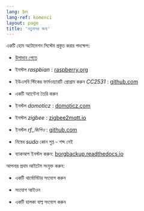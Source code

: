 ```yaml
---
lang: bn
lang-ref: komenci
layout: page
title: 'নতুনদের জন্য'
---
```


একটি হোম অটোমেশন সিস্টেম প্রস্তুত করার পদক্ষেপ:  

* [উপাদান পেতে](_posts/2020-08-31-aparataro.md)

* ইনস্টল _raspbian_ : [raspberry.org](https://www.raspberrypi.org/documentation/installation/installing-images/README.md)

* ইউএসবি স্টিকের ফার্মওয়্যারটি প্রোগ্রাম করুন _CC2531_ : [github.com](https://github.com/jmichault/flash_cc2531)

* একটি অ্যান্টেনা তৈরি করুন

* ইনস্টল _domoticz_ : [domoticz.com](https://www.domoticz.com/wiki/Raspberry_Pi)

* ইনস্টল _zigbee_ : [zigbee2mqtt.io](https://www.zigbee2mqtt.io/getting_started/running_zigbee2mqtt.html)

* ইনস্টল _rf_জিপিও_ : [github.com](https://github.com/jmichault/rf_gpio/blob/master/LeguMin.md)

* নিষেধ _sudo_ কোন গুপ্ত - শব্দ নেই

* ব্যাকআপ ইনস্টল করুন: [borgbackup.readthedocs.io](https://borgbackup.readthedocs.io/en/stable/installation.html)


আপনার প্রথম আইটেম সংযুক্ত করুন:  
* একটি থার্মোমিটার সংযোগ করুন

* সংযোগ আইওন

* একটি হালকা বাল্ব সংযোগ করুন


